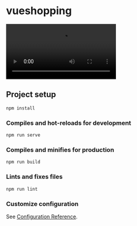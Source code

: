# vueshopping

![<img src="https://github.com/walimorris/vueshopping/tree/main/src/assets/vueshopping.mp4" width="50%">](https://github.com/walimorris/vueshopping/tree/main/src/assets/vueshopping.mp4)

## Project setup
```
npm install
```

### Compiles and hot-reloads for development
```
npm run serve
```

### Compiles and minifies for production
```
npm run build
```

### Lints and fixes files
```
npm run lint
```

### Customize configuration
See [Configuration Reference](https://cli.vuejs.org/config/).
